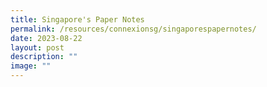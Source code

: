 ```yaml
---
title: Singapore's Paper Notes
permalink: /resources/connexionsg/singaporespapernotes/
date: 2023-08-22
layout: post
description: ""
image: ""
---
```

